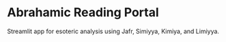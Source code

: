 # Abrahamic Reading Portal

Streamlit app for esoteric analysis using Jafr, Simiyya, Kimiya, and Limiyya.